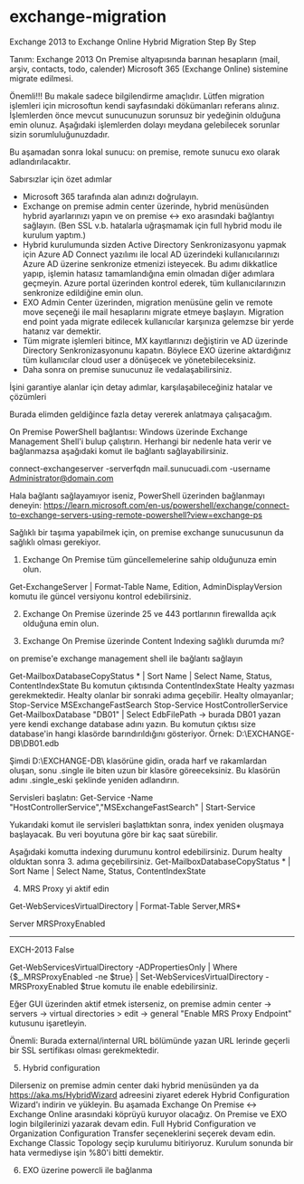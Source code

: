 # exchange-migration
Exchange 2013 to Exchange Online Hybrid Migration Step By Step

Tanım: Exchange 2013 On Premise altyapısında barınan hesapların (mail, arşiv, contacts, todo, calender) Microsoft 365 (Exchange Online) sistemine migrate edilmesi.

Önemli!!! Bu makale sadece bilgilendirme amaçlıdır. Lütfen migration işlemleri için microsoftun kendi sayfasındaki dökümanları referans alınız. İşlemlerden önce mevcut sunucunuzun sorunsuz bir yedeğinin olduğuna emin olunuz. Aşağıdaki işlemlerden dolayı meydana gelebilecek sorunlar sizin sorumluluğunuzdadır.

Bu aşamadan sonra lokal sunucu: on premise, remote sunucu exo olarak adlandırılacaktır.

Sabırsızlar için özet adımlar

- Microsoft 365 tarafında alan adınızı doğrulayın.
- Exchange on premise admin center üzerinde, hybrid menüsünden hybrid ayarlarınızı yapın ve on premise <-> exo arasındaki bağlantıyı sağlayın. (Ben SSL v.b. hatalarla uğraşmamak için full hybrid modu ile kurulum yaptım.)
- Hybrid kurulumunda sizden Active Directory Senkronizasyonu yapmak için Azure AD Connect yazılımı ile local AD üzerindeki kullanıcılarınızı Azure AD üzerine senkronize etmenizi isteyecek. Bu adımı dikkatlice yapıp, işlemin hatasız tamamlandığına emin olmadan diğer adımlara geçmeyin. Azure portal üzerinden kontrol ederek, tüm kullanıcılarınızın senkronize edildiğine emin olun.
- EXO Admin Center üzerinden, migration menüsüne gelin ve remote move seçeneği ile mail hesaplarını migrate etmeye başlayın. Migration end point yada migrate edilecek kullanıcılar karşınıza gelemzse bir yerde hatanız var demektir.
- Tüm migrate işlemleri bitince, MX kayıtlarınızı değiştirin ve AD üzerinde Directory Senkronizasyonunu kapatın. Böylece EXO üzerine aktardığınız tüm kullanıcılar cloud user a dönüşecek ve yönetebileceksiniz.
- Daha sonra on premise sunucunuz ile vedalaşabilirsiniz.

İşini garantiye alanlar için detay adımlar, karşılaşabileceğiniz hatalar ve çözümleri

Burada elimden geldiğince fazla detay vererek anlatmaya çalışacağım.

On Premise PowerShell bağlantısı: Windows üzerinde Exchange Management Shell'i bulup çalıştırın. Herhangi bir nedenle hata verir ve bağlanmazsa aşağıdaki komut ile bağlantı sağlayabilirsiniz.

connect-exchangeserver -serverfqdn mail.sunucuadi.com -username Administrator@domain.com

Hala bağlantı sağlayamıyor iseniz, PowerShell üzerinden bağlanmayı deneyin: https://learn.microsoft.com/en-us/powershell/exchange/connect-to-exchange-servers-using-remote-powershell?view=exchange-ps

Sağlıklı bir taşıma yapabilmek için, on premise exchange sunucusunun da sağlıklı olması gerekiyor. 

1) Exchange On Premise tüm güncellemelerine sahip olduğunuza emin olun.

Get-ExchangeServer | Format-Table Name, Edition, AdminDisplayVersion komutu ile güncel versiyonu kontrol edebilirsiniz.

2) Exchange On Premise üzerinde 25 ve 443 portlarının firewallda açık olduğuna emin olun.

3) Exchange On Premise üzerinde Content Indexing sağlıklı durumda mı?

on premise'e exchange management shell ile bağlantı sağlayın

Get-MailboxDatabaseCopyStatus * | Sort Name | Select Name, Status, ContentIndexState
Bu komutun çıktısında ContentIndexState Healty yazması gerekmektedir.
Healty olanlar bir sonraki adıma geçebilir. Healty olmayanlar;
Stop-Service MSExchangeFastSearch
Stop-Service HostControllerService
Get-MailboxDatabase "DB01" | Select EdbFilePath -> burada DB01 yazan yere kendi exchange database adını yazın. Bu komutun çıktısı size database'in hangi klasörde barındırıldığını gösteriyor.
Örnek: D:\EXCHANGE-DB\DB01.edb

Şimdi D:\EXCHANGE-DB\ klasörüne gidin, orada harf ve rakamlardan oluşan, sonu .single ile biten uzun bir klasöre göreeceksiniz. Bu klasörün adını .single_eski şeklinde yeniden adlandırın.

Servisleri başlatın: Get-Service -Name "HostControllerService","MSExchangeFastSearch" | Start-Service

Yukarıdaki komut ile servisleri başlattıktan sonra, index yeniden oluşmaya başlayacak. Bu veri boyutuna göre bir kaç saat sürebilir. 

Aşağıdaki komutta indexing durumunu kontrol edebilirsiniz. Durum healty olduktan sonra 3. adıma geçebilirsiniz.
Get-MailboxDatabaseCopyStatus * | Sort Name | Select Name, Status, ContentIndexState

4) MRS Proxy yi aktif edin

Get-WebServicesVirtualDirectory | Format-Table Server,MRS*

Server    MRSProxyEnabled
------    ---------------
EXCH-2013           False

Get-WebServicesVirtualDirectory -ADPropertiesOnly | Where {$_.MRSProxyEnabled -ne $true} | Set-WebServicesVirtualDirectory -MRSProxyEnabled $true komutu ile enable edebilirsiniz.

Eğer GUI üzerinden aktif etmek isterseniz, on premise admin center -> servers -> virtual directories > edit -> general  "Enable MRS Proxy Endpoint" kutusunu işaretleyin.

Önemli: Burada external/internal URL bölümünde yazan URL lerinde geçerli bir SSL sertifikası olması gerekmektedir.

5) Hybrid configuration

Dilerseniz on premise admin center daki hybrid menüsünden ya da https://aka.ms/HybridWizard adreesini ziyaret ederek Hybrid Configuration Wizard'ı indirin ve yükleyin. Bu aşamada Exchange On Premise <-> Exchange Online arasındaki köprüyü kuruyor olacağız.
On Premise ve EXO login bilgilerinizi yazarak devam edin. 
Full Hybrid Configuration ve Organization Configuration Transfer seçeneklerini seçerek devam edin.
Exchange Classic Topology seçip kurulumu bitiriyoruz. 
Kurulum sonunda bir hata vermediyse işin %80'i bitti demektir.

6) EXO üzerine powercli ile bağlanma
